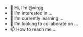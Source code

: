 - 👋 Hi, I’m @vlrgg
- 👀 I’m interested in ...
- 🌱 I’m currently learning ...
- 💞️ I’m looking to collaborate on ...
- 📫 How to reach me ...

<!---
vlrgg/vlrgg is a ✨ special ✨ repository because its `README.md` (this file) appears on your GitHub profile.
You can click the Preview link to take a look at your changes.
--->
